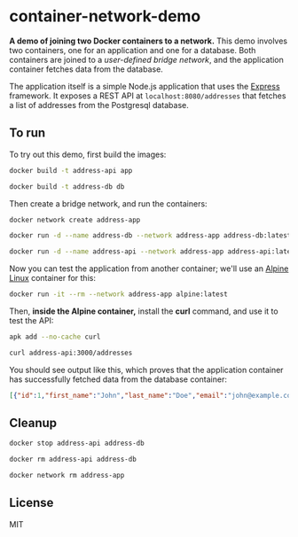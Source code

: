 # container-network-demo

**A demo of joining two Docker containers to a network.** This demo involves two containers, one for an application and one for a database. Both containers are joined to a _user-defined bridge network_, and the application container fetches data from the database.

The application itself is a simple Node.js application that uses the [Express](https://expressjs.com/) framework. It exposes a REST API at `localhost:8080/addresses` that fetches a list of addresses from the Postgresql database.

## To run

To try out this demo, first build the images:

```bash
docker build -t address-api app

docker build -t address-db db
```

Then create a bridge network, and run the containers:

```bash
docker network create address-app

docker run -d --name address-db --network address-app address-db:latest

docker run -d --name address-api --network address-app address-api:latest
```

Now you can test the application from another container; we'll use an [Alpine Linux][alpine] container for this:

```bash
docker run -it --rm --network address-app alpine:latest
```

Then, **inside the Alpine container,** install the **curl** command, and use it to test the API:

```bash
apk add --no-cache curl

curl address-api:3000/addresses
```

You should see output like this, which proves that the application container has successfully fetched data from the database container:

```json
[{"id":1,"first_name":"John","last_name":"Doe","email":"john@example.com","phone":"555-555-5555"},{"id":2,"first_name":"Jane","last_name":"Doe","email":"jane@example.com","phone":"555-555-5557"},{"id":3,"first_name":"Susan","last_name":"Smith","email":"susan@example.com","phone":"555-555-5558"},{"id":4,"first_name":"Bob","last_name":"Smith","email":"bob@example.com","phone":"555-555-5559"}]
```

## Cleanup

```bash
docker stop address-api address-db

docker rm address-api address-db

docker network rm address-app
```

## License

MIT

[alpine]: https://alpinelinux.org/
